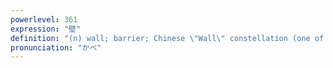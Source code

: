 ```yaml
---
powerlevel: 361
expression: "壁"
definition: "(n) wall; barrier; Chinese \"Wall\" constellation (one of the 28 mansions); (P)"
pronunciation: "かべ"
---
```

